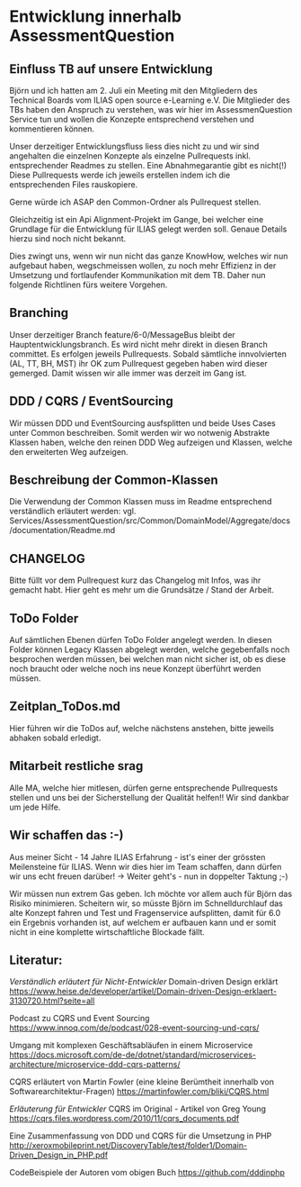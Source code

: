 # Entwicklung innerhalb AssessmentQuestion

## Einfluss TB auf unsere Entwicklung
Björn und ich hatten am 2. Juli ein Meeting mit den Mitgliedern des Technical Boards vom ILIAS open source e-Learning e.V. Die Mitglieder des TBs haben den Anspruch zu verstehen, was wir hier im AssessmenQuestion Service tun und wollen die Konzepte entsprechend verstehen und kommentieren können. 

Unser derzeitiger Entwicklungsfluss liess dies nicht zu und wir sind angehalten die einzelnen Konzepte als einzelne Pullrequests inkl. entsprechender Readmes zu stellen. Eine Abnahmegarantie gibt es nicht(!) Diese Pullrequests werde ich jeweils erstellen indem ich die entsprechenden Files rauskopiere.

Gerne würde ich ASAP den Common-Ordner als Pullrequest stellen.

Gleichzeitig ist ein Api Alignment-Projekt im Gange, bei welcher eine Grundlage für die Entwicklung für ILIAS gelegt werden soll. Genaue Details hierzu sind noch nicht bekannt.

Dies zwingt uns, wenn wir nun nicht das ganze KnowHow, welches wir nun aufgebaut haben, wegschmeissen wollen, zu noch mehr Effizienz in der Umsetzung und fortlaufender Kommunikation mit dem TB. Daher nun folgende Richtlinen fürs weitere Vorgehen.

## Branching
Unser derzeitiger Branch feature/6-0/MessageBus bleibt der Hauptentwicklungsbranch. Es wird nicht mehr direkt in diesen Branch committet. Es erfolgen jeweils Pullrequests. Sobald sämtliche innvolvierten (AL, TT, BH, MST) ihr OK zum Pullrequest gegeben haben wird dieser gemerged. Damit wissen wir alle immer was derzeit im Gang ist.

## DDD / CQRS / EventSourcing
Wir müssen DDD und EventSourcing ausfsplitten und beide Uses Cases unter Common beschreiben. Somit werden wir wo notwenig Abstrakte Klassen haben, welche den reinen DDD Weg aufzeigen und Klassen, welche den erweiterten Weg aufzeigen.

## Beschreibung der Common-Klassen
Die Verwendung der Common Klassen muss im Readme entsprechend verständlich erläutert werden: vgl. Services/AssessmentQuestion/src/Common/DomainModel/Aggregate/docs/documentation/Readme.md

## CHANGELOG
Bitte füllt vor dem Pullrequest kurz das Changelog mit Infos, was ihr gemacht habt. Hier geht es mehr um die Grundsätze / Stand der Arbeit.

## ToDo Folder
Auf sämtlichen Ebenen dürfen ToDo Folder angelegt werden. In diesen Folder können Legacy Klassen abgelegt werden, welche gegebenfalls noch besprochen werden müssen, bei welchen man nicht sicher ist, ob es diese noch braucht oder welche noch ins neue Konzept überführt werden müssen.

## Zeitplan_ToDos.md
Hier führen wir die ToDos auf, welche nächstens anstehen, bitte jeweils abhaken sobald erledigt.

## Mitarbeit restliche srag
Alle MA, welche hier mitlesen, dürfen gerne entsprechende Pullrequests stellen und uns bei der Sicherstellung der Qualität helfen!! Wir sind dankbar um jede Hilfe.

## Wir schaffen das :-)
Aus meiner Sicht - 14 Jahre ILIAS Erfahrung - ist's einer der grössten Meilensteine für ILIAS. Wenn wir dies hier im Team schaffen, dann dürfen wir uns echt freuen darüber! -> Weiter geht's - nun in doppelter Taktung ;-)

Wir müssen nun extrem Gas geben. Ich möchte vor allem auch für Björn das Risiko minimieren. Scheitern wir, so müsste Björn im Schnelldurchlauf das alte Konzept fahren und Test und Fragenservice aufsplitten, damit für 6.0 ein Ergebnis vorhanden ist, auf welchem er aufbauen kann und er somit nicht in eine komplette wirtschaftliche Blockade fällt.

## Literatur:
*Verständlich erläutert für Nicht-Entwickler*
Domain-driven Design erklärt
https://www.heise.de/developer/artikel/Domain-driven-Design-erklaert-3130720.html?seite=all

Podcast zu CQRS und Event Sourcing
https://www.innoq.com/de/podcast/028-event-sourcing-und-cqrs/

Umgang mit komplexen Geschäftsabläufen in einem Microservice
https://docs.microsoft.com/de-de/dotnet/standard/microservices-architecture/microservice-ddd-cqrs-patterns/

CQRS erläutert von Martin Fowler (eine kleine Berümtheit innerhalb von Softwarearchitektur-Fragen) 
https://martinfowler.com/bliki/CQRS.html


*Erläuterung für Entwickler*
CQRS im Original - Artikel von Greg Young
https://cqrs.files.wordpress.com/2010/11/cqrs_documents.pdf

Eine Zusammenfassung von DDD und CQRS für die Umsetzung in PHP
http://xeroxmobileprint.net/DiscoveryTable/test/folder1/Domain-Driven_Design_in_PHP.pdf

CodeBeispiele der Autoren vom obigen Buch
https://github.com/dddinphp